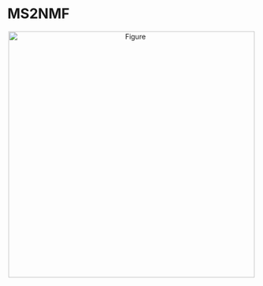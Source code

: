# MS2NMF
<p align="center">
  <a href="https://imgtu.com/upload/0qfrkip8/20250923094948">
    <img src="https://imgtu.com/uploads/0qfrkip8/t-20250923094948.webp" alt="Figure" width="500">
  </a>
</p>
